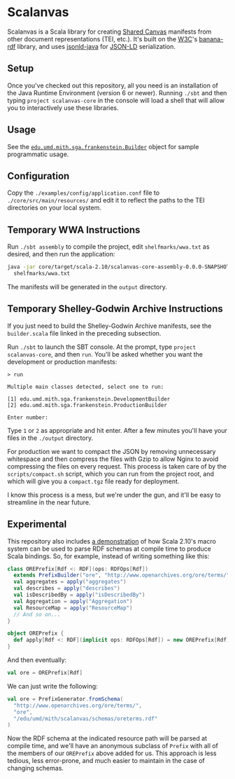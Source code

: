 Scalanvas
=========

Scalanvas is a Scala library for creating
[Shared Canvas](http://www.shared-canvas.org/)
manifests from other document representations (TEI, etc.).
It's built on the [W3C](http://www.w3.org/)'s
[banana-rdf](https://github.com/w3c/banana-rdf) library,
and uses [jsonld-java](https://github.com/jsonld-java/jsonld-java)
for [JSON-LD](http://json-ld.org/) serialization.

Setup
-----

Once you've checked out this repository, all you need is an installation
of the Java Runtime Environment (version 6 or newer). Running `./sbt`
and then typing `project scalanvas-core` in the console will load a shell
that will allow you to interactively use these libraries.

Usage
-----

See the [`edu.umd.mith.sga.frankenstein.Builder`](https://github.com/umd-mith/scalanvas/blob/master/core/src/main/scala/sga/frankenstein/builder.scala)
object for sample programmatic usage.

Configuration
-------------

Copy the `./examples/config/application.conf` file to `./core/src/main/resources/`
and edit it to reflect the paths to the TEI directories on your local system.

Temporary WWA Instructions
--------------------------

Run `./sbt assembly` to compile the project, edit `shelfmarks/wwa.txt` as desired,
and then run the application:

``` bash
java -jar core/target/scala-2.10/scalanvas-core-assembly-0.0.0-SNAPSHOT.jar \
  shelfmarks/wwa.txt
```

The manifests will be generated in the `output` directory.

Temporary Shelley-Godwin Archive Instructions
---------------------------------------------

If you just need to build the Shelley-Godwin Archive manifests,
see the `builder.scala` file linked in the preceding subsection.

Run `./sbt` to launch the SBT console.
At the prompt, type `project scalanvas-core`, and then `run`. You'll
be asked whether you want the development or production manifests:

```
> run

Multiple main classes detected, select one to run:

[1] edu.umd.mith.sga.frankenstein.DevelopmentBuilder
[2] edu.umd.mith.sga.frankenstein.ProductionBuilder

Enter number:
```

Type `1` or `2` as appropriate and hit enter. After a few minutes you'll have your
files in the `./output` directory.

For production we want to compact the JSON by removing unnecessary
whitespace and then compress the files with Gzip to allow Nginx to
avoid compressing the files on every request. This process is taken
care of by the `scripts/compact.sh` script, which you can run from the
project root, and which will give you a `compact.tgz` file ready for
deployment.

I know this process is a mess, but we're under the gun, and it'll be
easy to streamline in the near future.

Experimental
------------

This repository also includes
[a demonstration](https://github.com/umd-mith/scalanvas/blob/master/generators/src/main/scala/generators/PrefixGenerator.scala)
of how Scala 2.10's
macro system can be used to parse RDF schemas at compile time to produce
Scala bindings. So, for example, instead of writing something like this:

``` scala
class OREPrefix[Rdf <: RDF](ops: RDFOps[Rdf])
  extends PrefixBuilder("ore", "http://www.openarchives.org/ore/terms/")(ops) {
  val aggregates = apply("aggregates")
  val describes = apply("describes")
  val isDescribedBy = apply("isDescribedBy")
  val Aggregation = apply("Aggregation")
  val ResourceMap = apply("ResourceMap")
  // And so on...
}

object OREPrefix {
  def apply[Rdf <: RDF](implicit ops: RDFOps[Rdf]) = new OREPrefix[Rdf](ops)
}
```

And then eventually:

``` scala
val ore = OREPrefix[Rdf]
```

We can just write the following:

``` scala
val ore = PrefixGenerator.fromSchema(
  "http://www.openarchives.org/ore/terms/",
  "ore",
  "/edu/umd/mith/scalanvas/schemas/oreterms.rdf"
)
```

Now the RDF schema at the indicated resource path will be parsed at
compile time, and we'll have an anonymous subclass of `Prefix` with
all of the members of our `OREPrefix` above added for us. This approach
is less tedious, less error-prone, and much easier to maintain in the
case of changing schemas.

